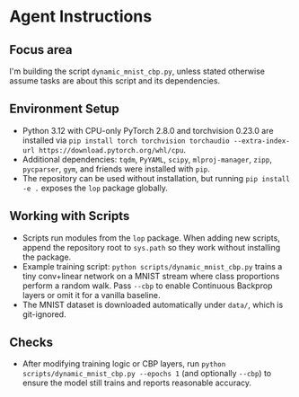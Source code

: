 # Agent Instructions

## Focus area
I'm building the script `dynamic_mnist_cbp.py`, unless stated otherwise assume tasks
are about this script and its dependencies.

## Environment Setup
- Python 3.12 with CPU-only PyTorch 2.8.0 and torchvision 0.23.0 are installed via `pip install torch torchvision torchaudio --extra-index-url https://download.pytorch.org/whl/cpu`.
- Additional dependencies: `tqdm`, `PyYAML`, `scipy`, `mlproj-manager`, `zipp`, `pycparser`, `gym`, and friends were installed with `pip`.
- The repository can be used without installation, but running `pip install -e .` exposes the `lop` package globally.

## Working with Scripts
- Scripts run modules from the `lop` package. When adding new scripts, append the repository root to `sys.path` so they work without installing the package.
- Example training script: `python scripts/dynamic_mnist_cbp.py` trains a tiny conv+linear network on a MNIST stream where class proportions perform a random walk. Pass `--cbp` to enable Continuous Backprop layers or omit it for a vanilla baseline.
- The MNIST dataset is downloaded automatically under `data/`, which is git-ignored.

## Checks
- After modifying training logic or CBP layers, run `python scripts/dynamic_mnist_cbp.py --epochs 1` (and optionally `--cbp`) to ensure the model still trains and reports reasonable accuracy.
